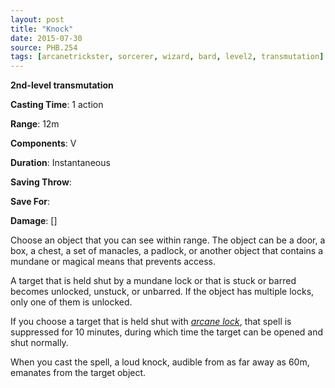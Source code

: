 ```yaml
---
layout: post
title: "Knock"
date: 2015-07-30
source: PHB.254
tags: [arcanetrickster, sorcerer, wizard, bard, level2, transmutation]
---
```


**2nd-level transmutation**

**Casting Time**: 1 action

**Range**: 12m

**Components**: V

**Duration**: Instantaneous

**Saving Throw**:

**Save For**:

**Damage**: []

Choose an object that you can see within range. The object can be a door, a box, a chest, a set of manacles, a padlock, or another object that contains a mundane or magical means that prevents access.

A target that is held shut by a mundane lock or that is stuck or barred becomes unlocked, unstuck, or unbarred. If the object has multiple locks, only one of them is unlocked.

If you choose a target that is held shut with *[arcane lock](../arcane-lock/ "arcane lock (lvl 2)")*, that spell is suppressed for 10 minutes, during which time the target can be opened and shut normally.

When you cast the spell, a loud knock, audible from as far away as 60m, emanates from the target object.
